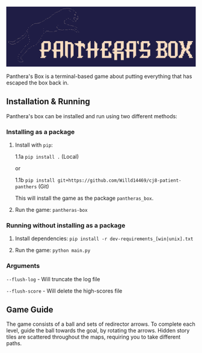 ![Panthera's Box Logo][logo]

[logo]: img/PantherasBox.png "Panthera's Box"

Panthera's Box is a terminal-based game about putting everything that has escaped the box back in.

## Installation & Running

Panthera's box can be installed and run using two different methods:

### Installing as a package

1. Install with `pip`:

    1.1a `pip install .` (Local)

    or

    1.1b `pip install git+https://github.com/Willd14469/cj8-patient-panthers` (Git)

    This will install the game as the package `pantheras_box`.

2. Run the game: `pantheras-box`

### Running without installing as a package

1. Install dependencies: `pip install -r dev-requirements_[win|unix].txt`

2. Run the game: `python main.py`

### Arguments

`--flush-log` - Will truncate the log file

`--flush-score` - Will delete the high-scores file

## Game Guide

The game consists of a ball and sets of redirector arrows. To complete each level, guide the ball towards the goal, by rotating the arrows. Hidden story tiles are scattered throughout the maps, requiring you to take different paths.
